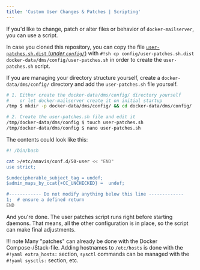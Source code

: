 ```yaml
---
title: 'Custom User Changes & Patches | Scripting'
---
```


If you'd like to change, patch or alter files or behavior of `docker-mailserver`, you can use a script.

In case you cloned this repository, you can copy the file [`user-patches.sh.dist` (_under `config/`_)][gh-file-userpatches] with `#!sh cp config/user-patches.sh.dist docker-data/dms/config/user-patches.sh` in order to create the `user-patches.sh` script.

If you are managing your directory structure yourself, create a `docker-data/dms/config/` directory and add the `user-patches.sh` file yourself.

``` sh
# 1. Either create the docker-data/dms/config/ directory yourself
#    or let docker-mailserver create it on initial startup
/tmp $ mkdir -p docker-data/dms/config/ && cd docker-data/dms/config/

# 2. Create the user-patches.sh file and edit it
/tmp/docker-data/dms/config $ touch user-patches.sh
/tmp/docker-data/dms/config $ nano user-patches.sh
```

The contents could look like this:

``` sh
#! /bin/bash

cat >/etc/amavis/conf.d/50-user << "END"
use strict;

$undecipherable_subject_tag = undef;
$admin_maps_by_ccat{+CC_UNCHECKED} =  undef;

#------------ Do not modify anything below this line -------------
1;  # ensure a defined return
END

```

And you're done. The user patches script runs right before starting daemons. That means, all the other configuration is in place, so the script can make final adjustments.

!!! note
    Many "patches" can already be done with the Docker Compose-/Stack-file. Adding hostnames to `/etc/hosts` is done with the `#!yaml extra_hosts:` section, `sysctl` commands can be managed with the `#!yaml sysctls:` section, etc.

[gh-file-userpatches]: https://github.com/docker-mailserver/docker-mailserver/blob/master/config/user-patches.sh.dist
